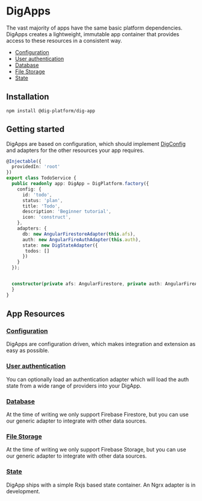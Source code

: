 # DigApps

The vast majority of apps have the same basic platform dependencies. DigApps creates a lightweight, immutable app container that provides access to these resources in a consistent way.

* [Configuration](/docs/app/config.md)
* [User authentication](/docs/app/auth.md)
* [Database](/docs/app/auth.md)
* [File Storage](/docs/app/auth.md)
* [State](/docs/app/auth.md)

## Installation

`npm install @dig-platform/dig-app`

## Getting started

DigApps are based on configuration, which should implement [DigConfig](docs/api/interfaces/interfaces.digconfig.md) and 
adapters for the other resources your app requires.

```typescript
@Injectable({
  providedIn: 'root'
})
export class TodoService {
  public readonly app: DigApp = DigPlatform.factory({
    config: {
      id: 'todo',
      status: 'plan',
      title: 'Todo',
      description: 'Beginner tutorial',
      icon: 'construct',
    },
    adapters: {
      db: new AngularFirestoreAdapter(this.afs),
      auth: new AngularFireAuthAdapter(this.auth),
      state: new DigStateAdapter({
       todos: []
      })
    }
  });


  constructor(private afs: AngularFirestore, private auth: AngularFireAuth) {
  }
}
```

## App Resources

### [Configuration](/docs/app/config.md)

DigApps are configuration driven, which makes integration and extension as easy as possible.

### [User authentication](/docs/app/auth.md)

You can optionally load an authentication adapter which will load the auth state from a wide range of providers into your DigApp.

### [Database](/docs/app/auth.md)

At the time of writing we only support Firebase Firestore, but you can use our generic adapter to integrate with other data sources.

### [File Storage](/docs/app/auth.md)

At the time of writing we only support Firebase Storage, but you can use our generic adapter to integrate with other data sources.

### [State](/docs/app/auth.md)

DigApp ships with a simple Rxjs based state container. An Ngrx adapter is in development.



